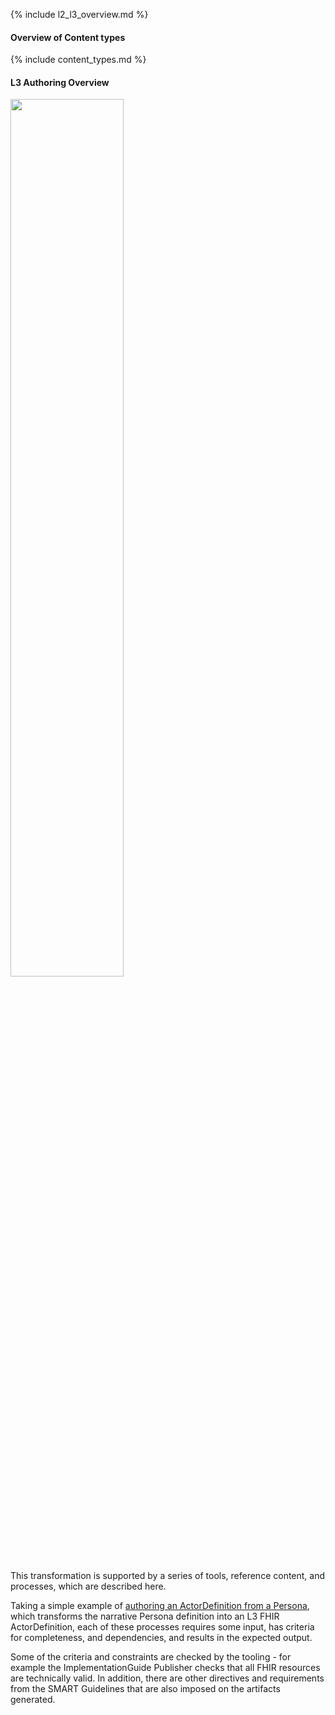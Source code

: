 {% include l2_l3_overview.md %}


#### Overview of Content types

{% include content_types.md %}


#### L3 Authoring Overview
<img src="./l3_authoring.png" style="width:60%; align:center"/>
<br clear="all"/>


This transformation is supported by a series of tools, reference content, and processes, which are described here.

Taking a simple example of [authoring an ActorDefinition from a Persona](l3_personas.html), which transforms the narrative Persona definition into an L3 FHIR ActorDefinition, each of these processes requires some input, has criteria for completeness, and dependencies, and results in the expected output.

Some of the criteria and constraints are checked by the tooling - for example the ImplementationGuide Publisher checks that all FHIR resources are technically valid. In addition, there are other directives and requirements from the SMART Guidelines that are also imposed on the artifacts generated.

